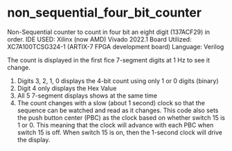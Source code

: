 # non_sequential_four_bit_counter
Non-Sequential counter to count in four bit an eight digit (137ACF29) in order.
IDE USED: Xilinx (now AMD) Vivado 2022.1
Board Utilized: XC7A100TCSG324-1 (ARTIX-7 FPGA development board)
Language: Verilog

The count is displayed in the first fice 7-segment digits at 1 Hz to see it change.
  1. Digits 3, 2, 1, 0 displays the 4-bit count using only 1 or 0 digits (binary)
  2. Digit 4 only displays the Hex Value
  3. All 5 7-segment displays shows at the same time
  4. The count changes with a slow (about 1 second) clock so that the sequence can be watched and read as it changes. This code also sets the push button center (PBC) as the clock based on whether switch 15 is 1 or 0. This meaning that the clock will advance with each PBC when switch 15 is off. When switch 15 is on, then the 1-second clock will drive the display.
